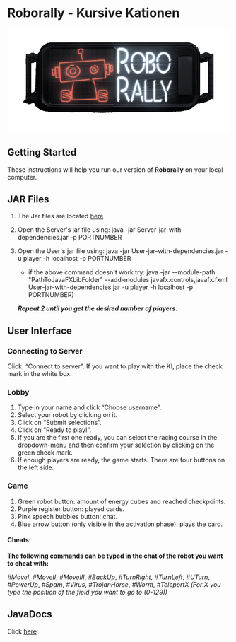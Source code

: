# Roborally - Kursive Kationen

![Logo](roborally/src/main/resources/logo.png)

## Getting Started

These instructions will help you run our version of **Roborally** on your local computer.

## JAR Files
1. The Jar files are located [here](../roborally/target)
1. Open the Server's jar file using: java -jar Server-jar-with-dependencies.jar -p PORTNUMBER
2. Open the User's jar file using: java -jar User-jar-with-dependencies.jar -u player -h localhost -p PORTNUMBER
    - if the above command doesn't work try: java -jar --module-path "PathToJavaFXLibFolder" --add-modules javafx.controls,javafx.fxml User-jar-with-dependencies.jar -u player -h localhost -p PORTNUMBER)

    ***Repeat 2 until you get the desired number of players.***

## User Interface

### Connecting to Server

Click: “Connect to server”. If you want to play with the KI, place the check mark in the white box.

### Lobby

1. Type in your name and click “Choose username”.
2. Select your robot by clicking on it.
3. Click on “Submit selections”.
4. Click on “Ready to play!”.
5. If you are the first one ready, you can select the racing course in the dropdown-menu and then confirm your selection by clicking on the green check mark.
6. If enough players are ready, the game starts. There are four buttons on the left side.

### Game

1. Green robot button: amount of energy cubes and reached checkpoints.
2. Purple register button: played cards.
3. Pink speech bubbles button: chat.
4. Blue arrow button (only visible in the activation phase): plays the card.

#### Cheats:

**The following commands can be typed in the chat of the robot you want to cheat with:** 

*#MoveI*, *#MoveII*, *#MoveIII*, *#BackUp*, *#TurnRight*, *#TurnLeft*, *#UTurn*, *#PowerUp*, *#Spam*, *#Virus*, *#TrojanHorse*, *#Worm*, 
*#TeleportX (For X you type the position of the field you want to go to (0-129))*

## JavaDocs
Click [here](../roborally/src/main/resources/JavaDocs)
